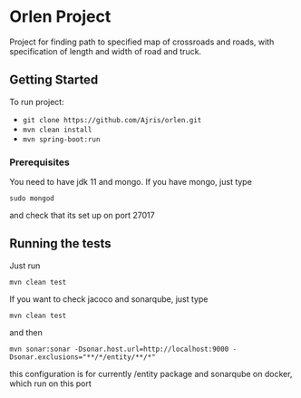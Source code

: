 # Orlen Project

Project for finding path to specified 
map of crossroads and roads, with 
specification of length and width of road 
and truck.

## Getting Started

To run project:

*  `git clone https://github.com/Ajris/orlen.git`
* `mvn clean install`
* `mvn spring-boot:run `

### Prerequisites

You need to have jdk 11 and mongo.
If you have mongo, just type
```
sudo mongod
```
and check that its set up on port 27017

## Running the tests

Just run

`mvn clean test`

If you want to check jacoco and sonarqube, just type

`mvn clean test`

and then

````
mvn sonar:sonar -Dsonar.host.url=http://localhost:9000 -Dsonar.exclusions="**/*/entity/**/*" 
````
this configuration is for currently /entity package
and sonarqube on docker, which run on this port